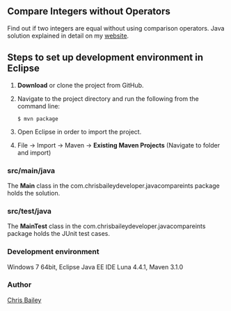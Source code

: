 ## Compare Integers without Operators ##
Find out if two integers are equal without using comparison operators. Java solution explained in detail on my [website](http://chrisbaileydeveloper.com/projects/java-compare-integers/).

## Steps to set up development environment in Eclipse ##
1. **Download** or clone the project from GitHub.  
2. Navigate to the project directory and run the following from the command line:
  
    `$ mvn package`

3.	Open Eclipse in order to import the project.
4.	File -> Import -> Maven -> **Existing Maven Projects** (Navigate to folder and import)  

### src/main/java ###
The **Main** class in the com.chrisbaileydeveloper.javacompareints package holds the solution.

### src/test/java ###
The **MainTest** class in the com.chrisbaileydeveloper.javacompareints package holds the JUnit test cases.

### Development environment ###
Windows 7 64bit, Eclipse Java EE IDE Luna 4.4.1, Maven 3.1.0

### Author ###
[Chris Bailey](http://www.chrisbaileydeveloper.com)
